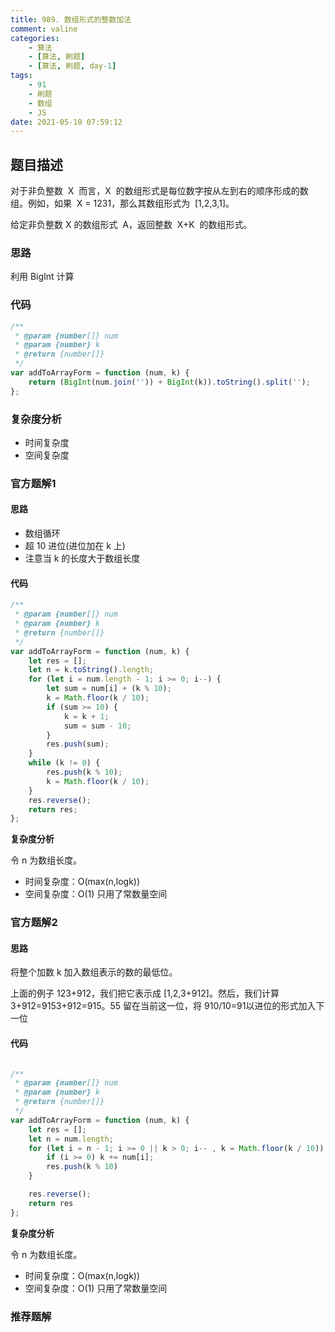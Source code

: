 ```yaml
---
title: 989. 数组形式的整数加法
comment: valine
categories:
    - 算法
    - [算法, 刷题]
    - [算法, 刷题, day-1]
tags:
    - 91
    - 刷题
    - 数组
    - JS
date: 2021-05-10 07:59:12
---
```


## 题目描述

对于非负整数  X  而言，X  的数组形式是每位数字按从左到右的顺序形成的数组。例如，如果  X = 1231，那么其数组形式为  [1,2,3,1]。

给定非负整数 X 的数组形式  A，返回整数  X+K  的数组形式。

### 思路

利用 BigInt 计算

### 代码

```js
/**
 * @param {number[]} num
 * @param {number} k
 * @return {number[]}
 */
var addToArrayForm = function (num, k) {
    return (BigInt(num.join('')) + BigInt(k)).toString().split('');
};
```

### 复杂度分析

-   时间复杂度
-   空间复杂度

### 官方题解1

#### 思路

-   数组循环
-   超 10 进位(进位加在 k 上)
-   注意当 k 的长度大于数组长度

#### 代码

```javascript
/**
 * @param {number[]} num
 * @param {number} k
 * @return {number[]}
 */
var addToArrayForm = function (num, k) {
    let res = [];
    let n = k.toString().length;
    for (let i = num.length - 1; i >= 0; i--) {
        let sum = num[i] + (k % 10);
        k = Math.floor(k / 10);
        if (sum >= 10) {
            k = k + 1;
            sum = sum - 10;
        }
        res.push(sum);
    }
    while (k != 0) {
        res.push(k % 10);
        k = Math.floor(k / 10);
    }
    res.reverse();
    return res;
};
```

**复杂度分析**

令 n 为数组长度。

-   时间复杂度：O(max(n,logk))
-   空间复杂度：O(1) 只用了常数量空间

### 官方题解2
#### 思路
将整个加数 k 加入数组表示的数的最低位。

上面的例子 123+912，我们把它表示成 [1,2,3+912]。然后，我们计算 3+912=9153+912=915。55 留在当前这一位，将 910/10=91以进位的形式加入下一位
#### 代码

```javascript

/**
 * @param {number[]} num
 * @param {number} k
 * @return {number[]}
 */
var addToArrayForm = function (num, k) {
    let res = [];
    let n = num.length;
    for (let i = n - 1; i >= 0 || k > 0; i-- , k = Math.floor(k / 10)) {
        if (i >= 0) k += num[i];
        res.push(k % 10)
    }

    res.reverse();
    return res
};

```


**复杂度分析**

令 n 为数组长度。
-   时间复杂度：O(max(n,logk))
-   空间复杂度：O(1) 只用了常数量空间

### 推荐题解
